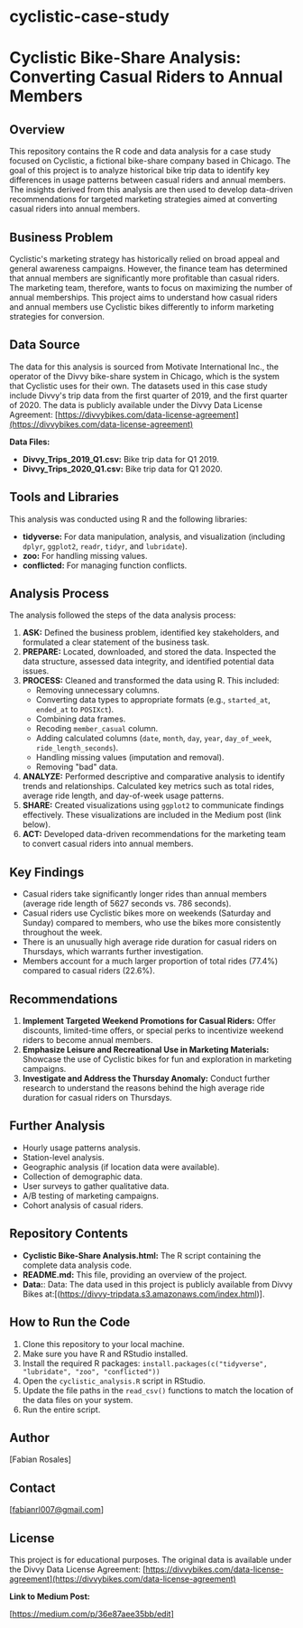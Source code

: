 # cyclistic-case-study
# Cyclistic Bike-Share Analysis: Converting Casual Riders to Annual Members

## Overview

This repository contains the R code and data analysis for a case study focused on Cyclistic, a fictional bike-share company based in Chicago. The goal of this project is to analyze historical bike trip data to identify key differences in usage patterns between casual riders and annual members. The insights derived from this analysis are then used to develop data-driven recommendations for targeted marketing strategies aimed at converting casual riders into annual members.

## Business Problem

Cyclistic's marketing strategy has historically relied on broad appeal and general awareness campaigns. However, the finance team has determined that annual members are significantly more profitable than casual riders. The marketing team, therefore, wants to focus on maximizing the number of annual memberships. This project aims to understand how casual riders and annual members use Cyclistic bikes differently to inform marketing strategies for conversion.

## Data Source

The data for this analysis is sourced from Motivate International Inc., the operator of the Divvy bike-share system in Chicago, which is the system that Cyclistic uses for their own. The datasets used in this case study include Divvy's trip data from the first quarter of 2019, and the first quarter of 2020. The data is publicly available under the Divvy Data License Agreement: [https://divvybikes.com/data-license-agreement](https://divvybikes.com/data-license-agreement)

**Data Files:**

*   **Divvy_Trips_2019_Q1.csv:** Bike trip data for Q1 2019.
*   **Divvy_Trips_2020_Q1.csv:** Bike trip data for Q1 2020.

## Tools and Libraries

This analysis was conducted using R and the following libraries:

*   **tidyverse:** For data manipulation, analysis, and visualization (including `dplyr`, `ggplot2`, `readr`, `tidyr`, and `lubridate`).
*   **zoo:** For handling missing values.
*   **conflicted:** For managing function conflicts.

## Analysis Process

The analysis followed the steps of the data analysis process:

1.  **ASK:** Defined the business problem, identified key stakeholders, and formulated a clear statement of the business task.
2.  **PREPARE:** Located, downloaded, and stored the data. Inspected the data structure, assessed data integrity, and identified potential data issues.
3.  **PROCESS:** Cleaned and transformed the data using R. This included:
    *   Removing unnecessary columns.
    *   Converting data types to appropriate formats (e.g., `started_at`, `ended_at` to `POSIXct`).
    *   Combining data frames.
    *   Recoding `member_casual` column.
    *   Adding calculated columns (`date`, `month`, `day`, `year`, `day_of_week`, `ride_length_seconds`).
    *   Handling missing values (imputation and removal).
    *   Removing "bad" data.
4.  **ANALYZE:** Performed descriptive and comparative analysis to identify trends and relationships. Calculated key metrics such as total rides, average ride length, and day-of-week usage patterns.
5.  **SHARE:** Created visualizations using `ggplot2` to communicate findings effectively. These visualizations are included in the Medium post (link below).
6.  **ACT:** Developed data-driven recommendations for the marketing team to convert casual riders into annual members.

## Key Findings

*   Casual riders take significantly longer rides than annual members (average ride length of 5627 seconds vs. 786 seconds).
*   Casual riders use Cyclistic bikes more on weekends (Saturday and Sunday) compared to members, who use the bikes more consistently throughout the week.
*   There is an unusually high average ride duration for casual riders on Thursdays, which warrants further investigation.
*   Members account for a much larger proportion of total rides (77.4%) compared to casual riders (22.6%).

## Recommendations

1.  **Implement Targeted Weekend Promotions for Casual Riders:** Offer discounts, limited-time offers, or special perks to incentivize weekend riders to become annual members.
2.  **Emphasize Leisure and Recreational Use in Marketing Materials:** Showcase the use of Cyclistic bikes for fun and exploration in marketing campaigns.
3.  **Investigate and Address the Thursday Anomaly:** Conduct further research to understand the reasons behind the high average ride duration for casual riders on Thursdays.

## Further Analysis

*   Hourly usage patterns analysis.
*   Station-level analysis.
*   Geographic analysis (if location data were available).
*   Collection of demographic data.
*   User surveys to gather qualitative data.
*   A/B testing of marketing campaigns.
*   Cohort analysis of casual riders.

## Repository Contents

*   **Cyclistic Bike-Share Analysis.html:** The R script containing the complete data analysis code.
*   **README.md:** This file, providing an overview of the project.
*   **Data:**: Data: The data used in this project is publicly available from Divvy Bikes at:[(https://divvy-tripdata.s3.amazonaws.com/index.html)].


## How to Run the Code

1.  Clone this repository to your local machine.
2.  Make sure you have R and RStudio installed.
3.  Install the required R packages: `install.packages(c("tidyverse", "lubridate", "zoo", "conflicted"))`
4.  Open the `cyclistic_analysis.R` script in RStudio.
5.  Update the file paths in the `read_csv()` functions to match the location of the data files on your system.
6.  Run the entire script.

## Author

\[Fabian Rosales]

## Contact

\[fabianrl007@gmail.com]

## License

This project is for educational purposes. The original data is available under the Divvy Data License Agreement: [https://divvybikes.com/data-license-agreement](https://divvybikes.com/data-license-agreement)

**Link to Medium Post:**

\[https://medium.com/p/36e87aee35bb/edit]
